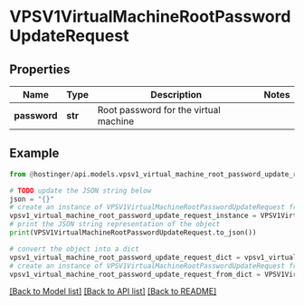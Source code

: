 # VPSV1VirtualMachineRootPasswordUpdateRequest


## Properties

Name | Type | Description | Notes
------------ | ------------- | ------------- | -------------
**password** | **str** | Root password for the virtual machine | 

## Example

```python
from @hostinger/api.models.vpsv1_virtual_machine_root_password_update_request import VPSV1VirtualMachineRootPasswordUpdateRequest

# TODO update the JSON string below
json = "{}"
# create an instance of VPSV1VirtualMachineRootPasswordUpdateRequest from a JSON string
vpsv1_virtual_machine_root_password_update_request_instance = VPSV1VirtualMachineRootPasswordUpdateRequest.from_json(json)
# print the JSON string representation of the object
print(VPSV1VirtualMachineRootPasswordUpdateRequest.to_json())

# convert the object into a dict
vpsv1_virtual_machine_root_password_update_request_dict = vpsv1_virtual_machine_root_password_update_request_instance.to_dict()
# create an instance of VPSV1VirtualMachineRootPasswordUpdateRequest from a dict
vpsv1_virtual_machine_root_password_update_request_from_dict = VPSV1VirtualMachineRootPasswordUpdateRequest.from_dict(vpsv1_virtual_machine_root_password_update_request_dict)
```
[[Back to Model list]](../README.md#documentation-for-models) [[Back to API list]](../README.md#documentation-for-api-endpoints) [[Back to README]](../README.md)


